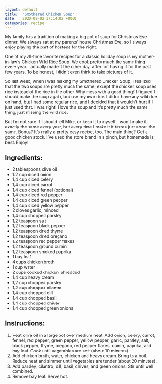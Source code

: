 ```yaml
---
layout: default
title:  "Smothered Chicken Soup"
date:   2020-09-02 17:14:02 +0000
categories: recipe
---
```

My family has a tradition of making a big pot of soup for Christmas Eve dinner. We always eat at my parents’ house Christmas Eve, so I always enjoy playing the part of hostess for the night.

One of my all-time favorite recipes for a classic holiday soup is my mother-in-law’s Chicken Wild Rice Soup. We cook pretty much the same thing every year. I actually made it the other day, after not having it for the past few years. To be honest, I didn’t even think to take pictures of it.

So last week, when I was making my Smothered Chicken Soup, I realized that the two soups are pretty much the same, except the chicken soup uses rice instead of the rice in the other. Why mess with a good thing? I figured I should make the soup again, but use my own rice. I didn’t have any wild rice on hand, but I had some regular rice, and I decided that it wouldn’t hurt if I just used that. I was right! I love this soup and it’s pretty much the same thing, just missing the wild rice.

But I’m not sure if I should tell Mike, or keep it to myself. I won’t make it exactly the same every year, but every time I make it it tastes just about the same. Bonus? It’s really a pretty easy recipe, too. The main thing? Get a good chicken stock. I’ve used the store brand in a pinch, but homemade is best. Enjoy!


## Ingredients:

- 2 tablespoons olive oil
- 1/2 cup diced onion
- 1/4 cup diced celery
- 1/4 cup diced carrot
- 1/4 cup diced fennel (optional)
- 1/4 cup diced red pepper
- 1/4 cup diced green pepper
- 1/4 cup diced yellow pepper
- 2 cloves garlic, minced
- 1/4 cup chopped parsley
- 1/2 teaspoon salt
- 1/2 teaspoon black pepper
- 1/2 teaspoon dried thyme
- 1/2 teaspoon dried oregano
- 1/2 teaspoon red pepper flakes
- 1/2 teaspoon ground cumin
- 1/2 teaspoon smoked paprika
- 1 bay leaf
- 4 cups chicken broth
- 1 cup water
- 2 cups cooked chicken, shredded
- 1/4 cup heavy cream
- 1/2 cup chopped parsley
- 1/2 cup chopped cilantro
- 1/4 cup chopped dill
- 1/4 cup chopped basil
- 1/4 cup chopped chives
- 1/4 cup chopped green onions

## Instructions:

1. Heat olive oil in a large pot over medium heat. Add onion, celery, carrot, fennel, red pepper, green pepper, yellow pepper, garlic, parsley, salt, black pepper, thyme, oregano, red pepper flakes, cumin, paprika, and bay leaf. Cook until vegetables are soft (about 10 minutes).
2. Add chicken broth, water, chicken and heavy cream. Bring to a boil. Reduce heat and simmer until vegetables are tender (about 20 minutes).
3. Add parsley, cilantro, dill, basil, chives, and green onions. Stir until well combined.
4. Remove bay leaf. Serve hot.

